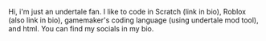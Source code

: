 Hi, i'm just an undertale fan.
I like to code in Scratch (link in bio),
Roblox (also link in bio),
gamemaker's coding language (using undertale mod tool),
and html.
You can find my socials in my bio.
